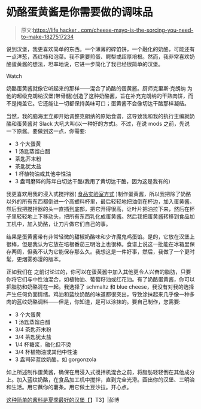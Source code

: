 # 奶酪蛋黄酱是你需要做的调味品

> 原文:[https://life hacker . com/cheese-mayo-is-the-sorcing-you-need-to-make-1827517234](https://lifehacker.com/cheese-mayo-is-the-condiment-you-need-to-make-1827517234)

说到汉堡，我更喜欢简单的东西。一个薄薄的碎馅饼，一个融化的奶酪，可能还有一点洋葱，西红柿和泡菜。我不需要煎蛋、鳄梨或超厚培根。然而，我非常喜欢奶酪蛋黄酱的想法，坦率地说，它进一步简化了我已经很简单的汉堡。

Watch

奶酪蛋黄酱就像它听起来的那样——混合了奶酪的蛋黄酱。厨师克里斯·克朗纳 为他的超级克朗纳汉堡(带骨髓)创造了这种奶酪酱，旨在补充克朗纳的干熟肉饼，而不是掩盖它。它还能让一切都保持美味可口；蛋黄酱不会像切达干酪那样凝结。

当然，我的脑海里立即开始调整克朗纳的原始食谱，这导致我和我的执行主编就奶酪和蛋黄酱对 Slack 大吼大叫(以一种好的方式)。不过，在说 mods 之前，先说一下原酱。要做到这一点，你需要:

*   3 个大蛋黄
*   1 汤匙蒸馏白醋
*   茶匙芥末粉
*   茶匙犹太盐
*   1 杯植物油或其他中性油
*   3 盎司磨碎的陈年白切达干酪(我用了黄切达干酪，因为这是我有的)

我更喜欢用我的浸入式搅拌器( [食品实验室方式](https://www.seriouseats.com/2016/08/video-food-lab-foolproof-homemade-mayonnaise.html) )制作蛋黄酱，所以我把除了奶酪以外的所有东西都倒进一个高塑料杯里，最后轻轻地把油倒在杯边，加入蛋黄酱。然后我把搅拌器的头一直插到底部，把它开得很高，让叶片把油拉下来，然后在杯子里轻轻地上下移动头，把所有东西乳化成蛋黄酱。然后我把蛋黄酱转移到食品加工机中，加入奶酪，让刀片做它们自己的事。

结果是蛋黄酱带有非常轻微的甜椒奶酪味和少许魔鬼鸡蛋馅。是的，它放在汉堡上很棒，但是我认为它放在培根番茄三明治上也很棒。食谱上说这一批能在冰箱里保存两周，但我不认为它能保存那么久。我想这是一件好事，然后，我做了一个更时髦，更烟雾弥漫的版本。

正如我们在 之前讨论过的，你可以在蛋黄酱中加入其他更令人兴奋的脂肪，只要你将它们与中性油混合，如植物油、葡萄籽油或红花油。有了奶酪蛋黄酱，你可以把脂肪和奶酪混在一起。我选择了 schmaltz 和 blue cheese，我没有对我的选择产生任何负面情绪。鸡油和蓝纹奶酪的味道都很突出，导致涂抹起来几乎像一种多肉的蓝纹奶酪调料——但是，你知道，是可以涂抹的。要自己制作，您需要:

*   3 个大蛋黄
*   1 汤匙蒸馏白醋
*   3/4 茶匙芥末粉
*   3/4 茶匙犹太盐
*   1/4 杯糖浆，融化但不烫
*   3/4 杯植物油或其他中性油
*   3 盎司碎蓝纹奶酪，如 gorgonzola

如上所述制作蛋黄酱，确保在用浸入式搅拌机混合之前，将脂肪轻轻倒在其他成分上。加入蓝纹奶酪，在食品加工机中搅拌，直到完全光滑。画出你的汉堡、三明治和生活。用它蘸你的薯条。用它做土豆沙拉。开心点。

[这种简单的酱料是夏季最好的汉堡【](https://www.bloomberg.com/news/articles/2018-07-09/kronnerburger-s-cheese-mayo-is-summer-s-best-burger-hack-recipe)】T3】|彭博